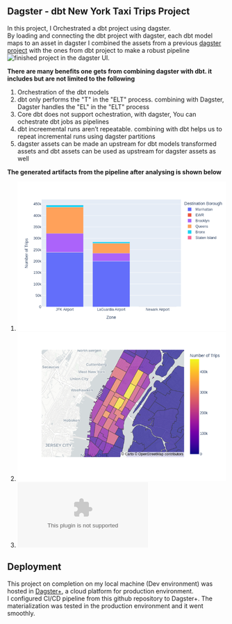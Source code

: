 ## Dagster - dbt New York Taxi Trips Project  
In this project, I Orchestrated a dbt project using dagster.  
By loading and connecting the dbt project with dagster, each dbt model maps to an asset in dagster
I combined the assets from a previous [dagster project](https://github.com/Abdulshakur54/NY-Taxi-Trips-) with the ones from dbt project to make a robust pipeline ![finished project in the dagster UI](https://drive.google.com/file/d/1uLf1xotQuXTHD21v-184-J_pPGD68RKf/view?usp=sharing).

**There are many benefits one gets from combining dagster with dbt. it includes but are not limited to the following**    
1. Orchestration of the dbt models   
2. dbt only performs the "T" in the "ELT" process. combining with Dagster, Dagster handles the "EL" in the "ELT" process  
3. Core dbt does not support ochestration, with dagster, You can ochestrate dbt jobs as pipelines
4. dbt increemental runs aren’t repeatable. combining with dbt helps us to repeat incremental runs using dagster partitions
5. dagster assets can be made an upstream for dbt models transformed assets and dbt assets can be used as upstream for dagster assets as well  
  
**The generated artifacts from the pipeline after analysing is shown below**
1. ![airport trips chart](./data/outputs/airport_trips.png)
2. ![manhattan map image](./data/outputs/manhattan_map.png)
3. ![trips by week csv](./data//outputs/trips_by_week.csv)

## Deployment
This project on completion on my local machine (Dev environment) was hosted in [Dagster+](https://docs.dagster.io/dagster-plus), a cloud platform for production environment.  
I configured CI/CD pipeline from this github repository to Dagster+.
The materialization was tested in the production environment and it went smoothly.



